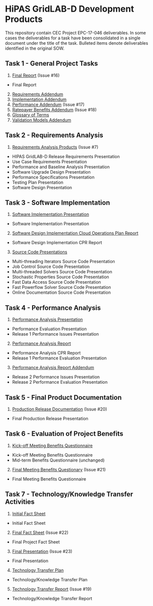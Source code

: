 # HiPAS GridLAB-D Development Products

This repository contain CEC Project EPC-17-046 deliverables. In some cases the deliverables for a task have been consolidated in a single document under the title of the task. Bulleted items denote deliverables identified in the original SOW.

## Task 1 - General Project Tasks
1. [Final Report](Task%201.1%20%20-%20Final%20Report.pdf) (Issue #16)
- Final Report
2. [Requirements Addendum](Task%201.2%20-%20Requirements%20Addendum.pdf)
3. [Implementation Addendum](Task%201.3%20-%20Implementation%20Addendum.pdf)
4. [Performance Addendum](Task%201.4%20-%20Performance%20Addendum.pdf) (Issue #17)
5. [Ratepayer Benefits Addendum](Task%201.5%20-%20Ratepayer%20Benefits%20Addendum.pdf) (Issue #18)
6. [Glossary of Terms](Task%201.6%20-%20Glossary%20of%20Terms.pdf)
7. [Validation Models Addendum](Task%201.7%20-%20Validation%20Models%20Addendum.pdf)

## Task 2 - Requirements Analysis
1. [Requirements Analysis Products](Task%202.1%20-%20Requirements%20Analysis%20Products.pdf) (Issue #7)
- HIPAS GridLAB-D Release Requirements Presentation
- Use Case Requirements Presentation
- Performance and Baseline Analysis Presentation
- Software Upgrade Design Presentation
- Performance Specifications Presentation
- Testing Plan Presentation
- Software Design Presentation

## Task 3 - Software Implementation
1. [Software Implementation Presentation](Task%203.1%20-%20Software%20Implementation%20Presentation.pdf)
  - Software Implementation Presentation
2. [Software Design Implementation Cloud Operations Plan Report](Task%203.2%20-%20Software%20Design%20Implementation%20Cloud%20Operations%20Plan%20Report.pdf)
  - Software Design Implementation CPR Report
3. [Source Code Presentations](Task%203.3%20-%20Source%20code%20presentations.pdf)
  - Multi-threading Iterators Source Code Presentation
  - Job Control Source Code Presentation
  - Multi-threaded Solvers Source Code Presentation
  - Stochastic Properties Source Code Presentation
  - Fast Data Access Source Code Presentation
  - Fast Powerflow Solver Source Code Presentation
  - Online Documentation Source Code Presentation

## Task 4 - Performance Analysis
1. [Performance Analysis Presentation](Task%204.1%20-%20Performance%20Analysis%20Presentation.pdf)
  - Performance Evaluation Presentation 
  - Release 1 Performance Issues Presentation
2. [Performance Analysis Report](Task%204.2%20-%20Performance%20Analysis%20Report.pdf)
  - Performance Analysis CPR Report
  - Release 1 Performance Evaluation Presentation
3. [Performance Analysis Report Addendum](Task%204.3%20-%20Performance%20Analysis%20Report%20Addendum.pdf)
  - Release 2 Performance Issues Presentation
  - Release 2 Performance Evaluation Presentation

## Task 5 - Final Product Documentation
1. [Production Release Documentation](Task%205.1%20-%20Production%20Release%20Documentation.pdf) (Issue #20)
  - Final Production Release Presentation

## Task 6 - Evaluation of Project Benefits
1. [Kick-off Meeting Benefits Questionnaire](Task%206.1%20-%20Kick-off%20Meeting%20Benefits%20Questionnaire.pdf)
  - Kick-off Meeting Benefits Questionnaire 
  - Mid-term Benefits Questionnaire (unchanged)
2. [Final Meeting Benefits Questionary](Task%206.2%20-%20Final%20Meeting%20Benefits%20Questionaire.pdf) (Issue #21)
  - Final Meeting Benefits Questionnaire

## Task 7 - Technology/Knowledge Transfer Activities
1. [Initial Fact Sheet](Task%207.1%20-%20Initial%20Fact%20Sheet.pdf)
  - Initial Fact Sheet
2. [Final Fact Sheet](Task%207.2%20-%20Final%20Fact%20Sheet.pdf) (Issue #22)
  - Final Project Fact Sheet
3. [Final Presentation](Task%207.3%200%20Final%20Presentation.pdf) (Issue #23)
  - Final Presentation
4. [Technology Transfer Plan](Task%207.4%20-%20Draft%20Technology%20Transfer%20Plan.pdf)
  - Technology/Knowledge Transfer Plan
5. [Technology Transfer Report](Task%207.5%20-%20Technology%20Transfer%20Report.pdf) (Issue #19)
  - Technology/Knowledge Transfer Report
